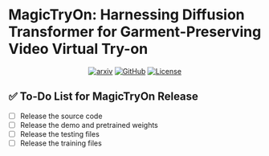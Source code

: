# MagicTryOn: Harnessing Diffusion Transformer for Garment-Preserving Video Virtual Try-on

<div style="display: flex; justify-content: center; align-items: center;">
  <a href="https://arxiv.org/abs/2505.21325v2" style="margin: 0 2px;">
    <img src='https://img.shields.io/badge/arXiv-2501.11325-red?style=flat&logo=arXiv&logoColor=red' alt='arxiv'>
  </a>
  <a href="https://github.com/vivoCameraResearch/Magic-TryOn" style="margin: 0 2px;">
    <img src='https://img.shields.io/badge/GitHub-Repo-blue?style=flat&logo=GitHub' alt='GitHub'>
  </a>
  <a href="[https://github.com/vivoCameraResearch/Magic-TryOn/LICENCE](https://github.com/vivoCameraResearch/Magic-TryOn/blob/main/LICENSE.txt)" style="margin: 0 2px;">
    <img src='https://img.shields.io/badge/License-CC BY--NC--SA--4.0-lightgreen?style=flat&logo=Lisence' alt='License'>
  </a>
</div>

## ✅ To-Do List for MagicTryOn Release

- [ ] Release the source code
- [ ] Release the demo and pretrained weights
- [ ] Release the testing files
- [ ] Release the training files
